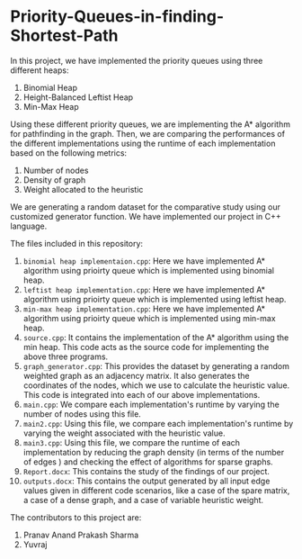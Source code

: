 # Priority-Queues-in-finding-Shortest-Path

In this project, we have implemented the priority queues using three different heaps:
  1. Binomial Heap
  2. Height-Balanced Leftist Heap
  3. Min-Max Heap

Using these different priority queues, we are implementing the A* algorithm for pathfinding in the graph. Then, we are comparing the performances of the different implementations using the runtime of each implementation based on the following metrics:
  1. Number of nodes
  2. Density of graph
  3. Weight allocated to the heuristic

We are generating a random dataset for the comparative study using our customized generator function.
We have implemented our project in C++ language.

The files included in this repository:
  1. `binomial heap implementaion.cpp`: Here we have implemented A* algorithm using prioirty queue which is implemented using binomial heap.
  2. `leftist heap implementation.cpp`: Here we have implemented A* algorithm using prioirty queue which is implemented using leftist heap.
  3. `min-max heap implementation.cpp`: Here we have implemented A* algorithm using prioirty queue which is implemented using min-max heap.
  4. `source.cpp`: It contains the implementation of the A* algorithm using the min heap. This code acts as the source code for implementing the above three programs. 
  5. `graph_generator.cpp`: This provides the dataset by generating a random weighted graph as an adjacency matrix. It also generates the coordinates of the nodes, which we use to calculate the heuristic value. This code is integrated into each of our above implementations.
  6. `main.cpp`: We compare each implementation's runtime by varying the number of nodes using this file.
  7. `main2.cpp`: Using this file, we compare each implementation's runtime by varying the weight associated with the heuristic value.
  8. `main3.cpp`: Using this file, we compare the runtime of each implementation by reducing the graph density (in terms of the number of edges ) and checking the effect of algorithms for sparse graphs.
  9. `Report.docx`: This contains the study of the findings of our project.
  10. `outputs.docx`: This contains the output generated by all input edge values given in different code scenarios, like a case of the spare matrix, a case of a dense graph, and a case of variable heuristic weight.

The contributors to this project are:
  1. Pranav Anand Prakash Sharma
  2. Yuvraj
